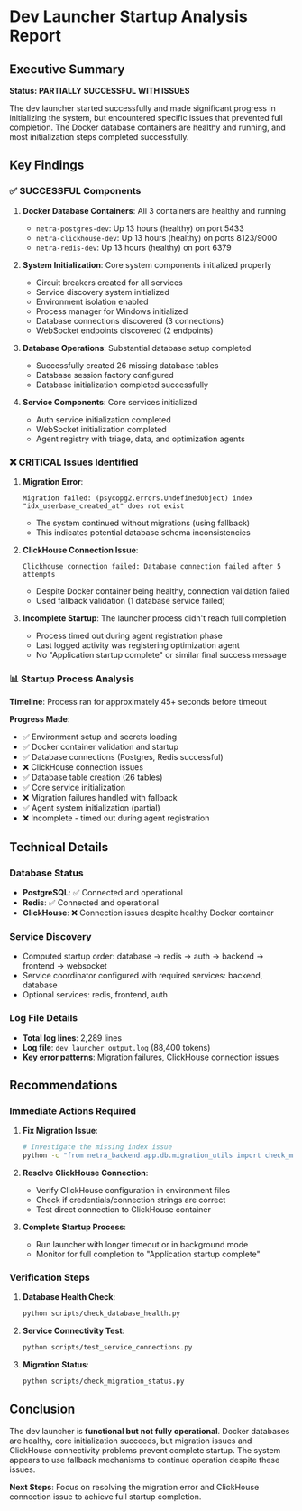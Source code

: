 # Dev Launcher Startup Analysis Report

## Executive Summary

**Status: PARTIALLY SUCCESSFUL WITH ISSUES**

The dev launcher started successfully and made significant progress in initializing the system, but encountered specific issues that prevented full completion. The Docker database containers are healthy and running, and most initialization steps completed successfully.

## Key Findings

### ✅ SUCCESSFUL Components

1. **Docker Database Containers**: All 3 containers are healthy and running
   - `netra-postgres-dev`: Up 13 hours (healthy) on port 5433
   - `netra-clickhouse-dev`: Up 13 hours (healthy) on ports 8123/9000  
   - `netra-redis-dev`: Up 13 hours (healthy) on port 6379

2. **System Initialization**: Core system components initialized properly
   - Circuit breakers created for all services
   - Service discovery system initialized
   - Environment isolation enabled
   - Process manager for Windows initialized
   - Database connections discovered (3 connections)
   - WebSocket endpoints discovered (2 endpoints)

3. **Database Operations**: Substantial database setup completed
   - Successfully created 26 missing database tables
   - Database session factory configured
   - Database initialization completed successfully

4. **Service Components**: Core services initialized
   - Auth service initialization completed
   - WebSocket initialization completed  
   - Agent registry with triage, data, and optimization agents

### ❌ CRITICAL Issues Identified

1. **Migration Error**: 
   ```
   Migration failed: (psycopg2.errors.UndefinedObject) index "idx_userbase_created_at" does not exist
   ```
   - The system continued without migrations (using fallback)
   - This indicates potential database schema inconsistencies

2. **ClickHouse Connection Issue**:
   ```
   Clickhouse connection failed: Database connection failed after 5 attempts
   ```
   - Despite Docker container being healthy, connection validation failed
   - Used fallback validation (1 database service failed)

3. **Incomplete Startup**: The launcher process didn't reach full completion
   - Process timed out during agent registration phase
   - Last logged activity was registering optimization agent
   - No "Application startup complete" or similar final success message

### 📊 Startup Process Analysis

**Timeline**: Process ran for approximately 45+ seconds before timeout

**Progress Made**:
- ✅ Environment setup and secrets loading
- ✅ Docker container validation and startup
- ✅ Database connections (Postgres, Redis successful)
- ❌ ClickHouse connection issues
- ✅ Database table creation (26 tables)
- ✅ Core service initialization
- ❌ Migration failures handled with fallback
- ✅ Agent system initialization (partial)
- ❌ Incomplete - timed out during agent registration

## Technical Details

### Database Status
- **PostgreSQL**: ✅ Connected and operational
- **Redis**: ✅ Connected and operational  
- **ClickHouse**: ❌ Connection issues despite healthy Docker container

### Service Discovery
- Computed startup order: database → redis → auth → backend → frontend → websocket
- Service coordinator configured with required services: backend, database
- Optional services: redis, frontend, auth

### Log File Details
- **Total log lines**: 2,289 lines
- **Log file**: `dev_launcher_output.log` (88,400 tokens)
- **Key error patterns**: Migration failures, ClickHouse connection issues

## Recommendations

### Immediate Actions Required

1. **Fix Migration Issue**:
   ```bash
   # Investigate the missing index issue
   python -c "from netra_backend.app.db.migration_utils import check_migrations; check_migrations()"
   ```

2. **Resolve ClickHouse Connection**:
   - Verify ClickHouse configuration in environment files
   - Check if credentials/connection strings are correct
   - Test direct connection to ClickHouse container

3. **Complete Startup Process**:
   - Run launcher with longer timeout or in background mode
   - Monitor for full completion to "Application startup complete"

### Verification Steps

1. **Database Health Check**:
   ```bash
   python scripts/check_database_health.py
   ```

2. **Service Connectivity Test**:
   ```bash
   python scripts/test_service_connections.py
   ```

3. **Migration Status**:
   ```bash
   python scripts/check_migration_status.py
   ```

## Conclusion

The dev launcher is **functional but not fully operational**. Docker databases are healthy, core initialization succeeds, but migration issues and ClickHouse connectivity problems prevent complete startup. The system appears to use fallback mechanisms to continue operation despite these issues.

**Next Steps**: Focus on resolving the migration error and ClickHouse connection issue to achieve full startup completion.